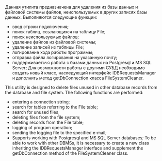 Данная утилита предназначена для удаления из базы данных и файловой системы файлов, неиспользуемых в других записях базы данных.
Выполняются следующие функции:
- ввод строки подключения;
- поиск таблиц, ссылающихся на таблицу File;
- поиск неиспользуемых файлов;
- удаление файлов из файловой системы;
- удаление записей из таблицы File;
- логирование хода работы программы;
- отправка файла логирования на указанную почту;
- поддерживаетсчя работа с базами данных на Postgresql и MS SQL Server;
Для возможности работы с другими СУБД необходимо создать новый класс, наследующий интерфейс IDBRequestsManager и дополнить метод getDbConnection класса FileSystemCleaner.



This utility is designed to delete files unused in other database records from the database and file system.
The following functions are performed:
- entering a connection string;
- search for tables referring to the File table;
- search for unused files;
- deleting files from the file system;
- deleting records from the File table;
- logging of program operation;
- sending the logging file to the specified e-mail;
- Supports working with Postgresql and MS SQL Server databases;
To be able to work with other DBMSs, it is necessary to create a new class inheriting the IDBRequestsManager interface and supplement the getDbConnection method of the FileSystemCleaner class.
